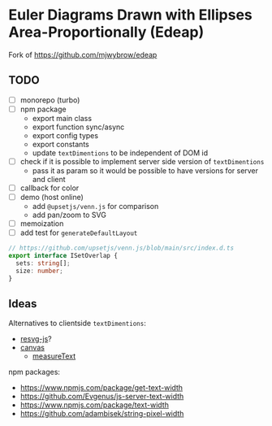 # Euler Diagrams Drawn with Ellipses Area-Proportionally (Edeap)

Fork of https://github.com/mjwybrow/edeap

## TODO

- [ ] monorepo (turbo)
- [ ] npm package
  - export main class
  - export function sync/async
  - export config types
  - export constants
  - update `textDimentions` to be independent of DOM id
- [ ] check if it is possible to implement server side version of `textDimentions`
  - pass it as param so it would be possible to have versions for server and client
- [ ] callback for color
- [ ] demo (host online)
  - add `@upsetjs/venn.js` for comparison
  - add pan/zoom to SVG
- [ ] memoization
- [ ] add test for `generateDefaultLayout`

```ts
// https://github.com/upsetjs/venn.js/blob/main/src/index.d.ts
export interface ISetOverlap {
  sets: string[];
  size: number;
}
```

## Ideas

Alternatives to clientside `textDimentions`:

- [resvg-js](https://github.com/yisibl/resvg-js)?
- [canvas](https://github.com/Brooooooklyn/canvas)
  - [measureText](https://developer.mozilla.org/en-US/docs/Web/API/CanvasRenderingContext2D/measureText)

npm packages:

- https://www.npmjs.com/package/get-text-width
- https://github.com/Evgenus/js-server-text-width
- https://www.npmjs.com/package/text-width
- https://github.com/adambisek/string-pixel-width
